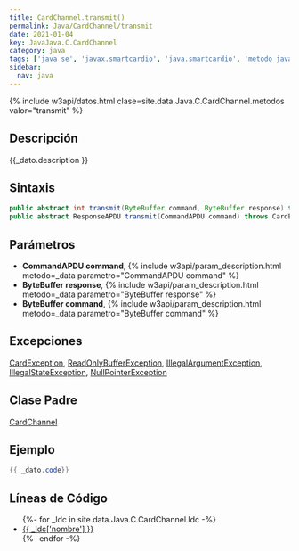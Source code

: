 ```yaml
---
title: CardChannel.transmit()
permalink: Java/CardChannel/transmit
date: 2021-01-04
key: JavaJava.C.CardChannel
category: java
tags: ['java se', 'javax.smartcardio', 'java.smartcardio', 'metodo java', 'Java 1.6']
sidebar: 
  nav: java
---
```


{% include w3api/datos.html clase=site.data.Java.C.CardChannel.metodos valor="transmit" %}

## Descripción
{{_dato.description }}

## Sintaxis
~~~java
public abstract int transmit(ByteBuffer command, ByteBuffer response) throws CardException
public abstract ResponseAPDU transmit(CommandAPDU command) throws CardException
~~~

## Parámetros
* **CommandAPDU command**,  {% include w3api/param_description.html metodo=_data parametro="CommandAPDU command" %}
* **ByteBuffer response**,  {% include w3api/param_description.html metodo=_data parametro="ByteBuffer response" %}
* **ByteBuffer command**,  {% include w3api/param_description.html metodo=_data parametro="ByteBuffer command" %}

## Excepciones
[CardException](/Java/CardException/), [ReadOnlyBufferException](/Java/ReadOnlyBufferException/), [IllegalArgumentException](/Java/IllegalArgumentException/), [IllegalStateException](/Java/IllegalStateException/), [NullPointerException](/Java/NullPointerException/)

## Clase Padre
[CardChannel](/Java/CardChannel/)

## Ejemplo
~~~java
{{ _dato.code}}
~~~

## Líneas de Código
<ul>
{%- for _ldc in site.data.Java.C.CardChannel.ldc -%}
   <li>
       <a href="{{_ldc['url'] }}">{{ _ldc['nombre'] }}</a>
   </li>
{%- endfor -%}
</ul>
